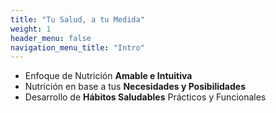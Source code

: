 ```yaml
---
title: "Tu Salud, a tu Medida"
weight: 1
header_menu: false
navigation_menu_title: "Intro" 
---
```


- Enfoque de Nutrición **Amable e Intuitiva**
- Nutrición en base a tus **Necesidades y Posibilidades**
- Desarrollo de **Hábitos Saludables** Prácticos y Funcionales




